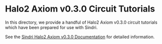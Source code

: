 # Halo2 Axiom v0.3.0 Circuit Tutorials

In this directory, we provide a handful of Halo2 Axiom v0.3.0 circuit tutorials which have been prepared for use with Sindri.

See the [Sindri Halo2 Axiom v0.3.0 Documentation](https://sindri-labs.github.io/docs/how-to-guides/frameworks/halo2/axiom-v0.3.0/) for detailed information.
